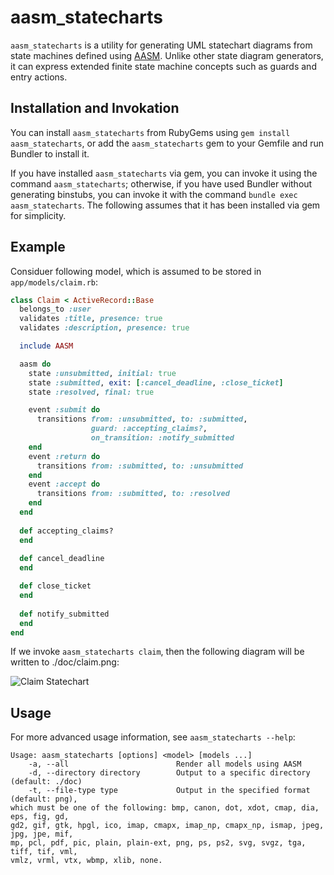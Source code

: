 aasm_statecharts
================

`aasm_statecharts` is a utility for generating UML statechart diagrams from state machines defined using [AASM](https://github.com/aasm/aasm). Unlike other state diagram generators, it can express extended finite state machine concepts such as guards and entry actions.

Installation and Invokation
---------------------------

You can install `aasm_statecharts` from RubyGems using `gem install aasm_statecharts`, or add the `aasm_statecharts` gem to your Gemfile and run Bundler to install it.

If you have installed `aasm_statecharts` via gem, you can invoke it using the command `aasm_statecharts`; otherwise, if you have used Bundler without generating binstubs, you can invoke it with the command `bundle exec aasm_statecharts`. The following assumes that it has been installed via gem for simplicity.

Example
-------

Considuer following model, which is assumed to be stored in `app/models/claim.rb`:
```rb
class Claim < ActiveRecord::Base
  belongs_to :user
  validates :title, presence: true
  validates :description, presence: true

  include AASM

  aasm do
    state :unsubmitted, initial: true
    state :submitted, exit: [:cancel_deadline, :close_ticket]
    state :resolved, final: true

    event :submit do
      transitions from: :unsubmitted, to: :submitted,
                  guard: :accepting_claims?,
                  on_transition: :notify_submitted
    end
    event :return do
      transitions from: :submitted, to: :unsubmitted
    end
    event :accept do
      transitions from: :submitted, to: :resolved
    end
  end
  
  def accepting_claims?
  end
  
  def cancel_deadline
  end

  def close_ticket
  end
  
  def notify_submitted
  end
end
```

If we invoke `aasm_statecharts claim`, then the following diagram will be written to ./doc/claim.png:

![Claim Statechart](https://raw.githubusercontent.com/WorkflowsOnRails/aasm_statecharts/master/doc/claim.png)


Usage
-----

For more advanced usage information, see `aasm_statecharts --help`:

    Usage: aasm_statecharts [options] <model> [models ...]
        -a, --all                        Render all models using AASM
        -d, --directory directory        Output to a specific directory (default: ./doc)
        -t, --file-type type             Output in the specified format (default: png),
    which must be one of the following: bmp, canon, dot, xdot, cmap, dia, eps, fig, gd,
    gd2, gif, gtk, hpgl, ico, imap, cmapx, imap_np, cmapx_np, ismap, jpeg, jpg, jpe, mif,
    mp, pcl, pdf, pic, plain, plain-ext, png, ps, ps2, svg, svgz, tga, tiff, tif, vml,
    vmlz, vrml, vtx, wbmp, xlib, none.
